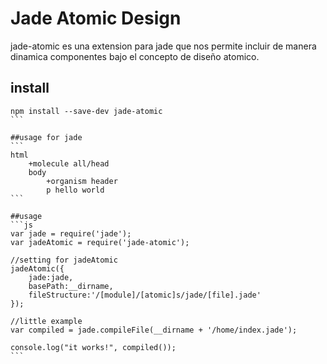 # Jade Atomic Design
jade-atomic es una extension para jade que nos permite incluir de manera dinamica componentes bajo el concepto de diseño atomico.

## install
````
npm install --save-dev jade-atomic
```

##usage for jade
```
html
	+molecule all/head
	body
		+organism header
		p hello world
```

##usage
```js
var jade = require('jade');
var jadeAtomic = require('jade-atomic');

//setting for jadeAtomic
jadeAtomic({
	jade:jade,
	basePath:__dirname,
	fileStructure:'/[module]/[atomic]s/jade/[file].jade'
});

//little example
var compiled = jade.compileFile(__dirname + '/home/index.jade');

console.log("it works!", compiled());
```
